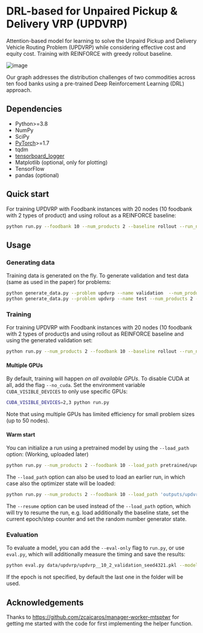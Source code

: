 #  DRL-based for Unpaired Pickup & Delivery VRP (UPDVRP)



Attention-based model for learning to solve the Unpaird Pickup and Delivery Vehicle Routing Problem (UPDVRP) while considering effective cost and equity cost. Training with REINFORCE with greedy rollout baseline.

![image](https://github.com/bizsooin/UPDVRP_MC/assets/119101783/170a42f0-d52c-40c3-99d4-73da7e0c4e99)

Our graph addresses the distribution challenges of two commodities across ten food banks using a pre-trained Deep Reinforcement Learning (DRL) approach.

## Dependencies

* Python>=3.8
* NumPy
* SciPy
* [PyTorch](http://pytorch.org/)>=1.7
* tqdm
* [tensorboard_logger](https://github.com/TeamHG-Memex/tensorboard_logger)
* Matplotlib (optional, only for plotting)
* TensorFlow
* pandas (optional)

## Quick start

For training UPDVRP with Foodbank instances with 20 nodes (10 foodbank with 2 types of product) and using rollout as a REINFORCE baseline:
```bash
python run.py --foodbank 10 --num_products 2 --baseline rollout --run_name 'updvrp_10_2'
```

## Usage

### Generating data

Training data is generated on the fly. To generate validation and test data (same as used in the paper) for problems:
```bash
python generate_data.py --problem updvrp --name validation  --num_products 2 --foodbank 10 --seed 4321
python generate_data.py --problem updvrp --name test --num_products 2 --foodbank 10 --seed 1234
```

### Training

For training UPDVRP with Foodbank instances with 20 nodes (10 foodbank with 2 types of product)s and using rollout as REINFORCE baseline and using the generated validation set:
```bash
python run.py --num_products 2 --foodbank 10 --baseline rollout --run_name 'tsp20_rollout' --val_dataset data/updvrp/updvrp__10_2_validation_seed4321.pkl
```

#### Multiple GPUs
By default, training will happen *on all available GPUs*. To disable CUDA at all, add the flag `--no_cuda`. 
Set the environment variable `CUDA_VISIBLE_DEVICES` to only use specific GPUs:
```bash
CUDA_VISIBLE_DEVICES=2,3 python run.py 
```
Note that using multiple GPUs has limited efficiency for small problem sizes (up to 50 nodes).

#### Warm start
You can initialize a run using a pretrained model by using the `--load_path` option: (Working, uploaded later)
```bash
python run.py --num_products 2 --foodbank 10 --load_path pretrained/updvrp_10_2/epoch-99.pt 
```

The `--load_path` option can also be used to load an earlier run, in which case also the optimizer state will be loaded:
```bash
python run.py --num_products 2 --foodbank 10 --load_path 'outputs/updvrp_10_2/updvrp_10_2_rollout_{datetime}/epoch-0.pt'
```

The `--resume` option can be used instead of the `--load_path` option, which will try to resume the run, e.g. load additionally the baseline state, set the current epoch/step counter and set the random number generator state.

### Evaluation
To evaluate a model, you can add the `--eval-only` flag to `run.py`, or use `eval.py`, which will additionally measure the timing and save the results:
```bash
python eval.py data/updvrp/updvrp__10_2_validation_seed4321.pkl --model pretrained/updvrp_10_2/epoch-99.pt --decode_strategy greedy
```
If the epoch is not specified, by default the last one in the folder will be used.


## Acknowledgements
Thanks to https://github.com/zcaicaros/manager-worker-mtsptwr for getting me started with the code for first implementing the helper function.
